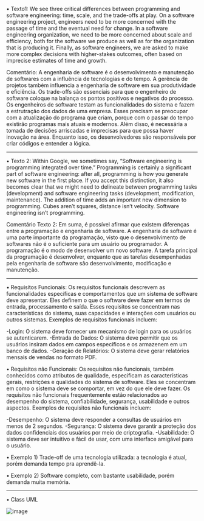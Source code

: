 • Texto1: We see three critical differences between programming and software engineering: time, scale, and the trade-offs at play. On a software engineering project, engineers need to be more concerned with the passage of time and the eventual need for change. In a software engineering organization, we need to be more concerned about scale and efficiency, both for the software we produce as well as for the organization that is producing it. Finally, as software engineers, we are asked to make more complex decisions with higher-stakes outcomes, often based on imprecise estimates of time and growth.

Comentário: A engenharia de software é o desenvolvimento e manutenção de softwares com a influência de tecnologias e do tempo. A gerência de projetos também influencia a engenharia de software em sua produtividade e eficiência. Os trade-offs são essenciais para que o engenheiro de software coloque na balança os pontos positivos e negativos do processo. Os engenheiros de software testam as funcionalidades do sistema e fazem a estrutração dos dados de uma empresa. Esses precisam se preocupar com a atualização do programa que criam, porque com o passar do tempo existirão programas mais atuais e modernos. Além disso, é necessária a tomada de decisões arriscadas e imprecisas para que possa haver inovação na área. Enquanto isso, os desenvolvedores são responsáveis por criar códigos e entender a lógica.

--------------------------------------------------------------------------------------------------------------------------------------------------------------------

• Texto 2: Within Google, we sometimes say, “Software engineering is programming integrated over time.” Programming is certainly a significant part of software engineering: after all, programming is how you generate new software in the first place. If you accept this distinction, it also becomes clear that we might need to delineate between programming tasks (development) and software engineering tasks (development, modification, maintenance). The addition of time adds an important new dimension to programming. Cubes aren’t squares, distance isn’t velocity. Software engineering isn’t programming.

Comentário Texto 2: Em suma, é possível afirmar que existem diferenças entre a programação e engenharia de software. A engenharia de software é uma parte importante da programação, visto que o desenvolvimento de softwares não é o suficiente para um usuário ou programador. A programação é o modo de desenvolver um novo software. A tarefa principal da programação é desenvolver, enquanto que as tarefas desempenhadas pela engenharia de software são desenvolvimento, modificação e manutenção. 

--------------------------------------------------------------------------------------------------------------------------------------------------------------------
• Requisitos Funcionais:
Os requisitos funcionais descrevem as funcionalidades específicas e comportamentos que um sistema de software deve apresentar. Eles definem o que o software deve fazer em termos de entrada, processamento e saída. Esses requisitos se concentram nas características do sistema, suas capacidades e interações com usuários ou outros sistemas. Exemplos de requisitos funcionais incluem:

-Login: O sistema deve fornecer um mecanismo de login para os usuários se autenticarem.
-Entrada de Dados: O sistema deve permitir que os usuários insiram dados em campos específicos e os armazenem em um banco de dados.
-Geração de Relatórios: O sistema deve gerar relatórios mensais de vendas no formato PDF.



• Requisitos não Funcionais:
Os requisitos não funcionais, também conhecidos como atributos de qualidade, especificam as características gerais, restrições e qualidades do sistema de software. Eles se concentram em como o sistema deve se comportar, em vez do que ele deve fazer. Os requisitos não funcionais frequentemente estão relacionados ao desempenho do sistema, confiabilidade, segurança, usabilidade e outros aspectos. Exemplos de requisitos não funcionais incluem:

-Desempenho: O sistema deve responder a consultas de usuários em menos de 2 segundos.
-Segurança: O sistema deve garantir a proteção dos dados confidenciais dos usuários por meio de criptografia.
-Usabilidade: O sistema deve ser intuitivo e fácil de usar, com uma interface amigável para o usuário.


• Exemplo 1) Trade-off de uma tecnologia utilizada: a tecnologia é atual, porém demanda tempo pra aprendê-la. 

• Exemplo 2) Software completo, com bastante usabilidade, porém demanda muita memória. 

--------------------------------------------------------------------------------------------------------------------------------------------------------------------

• Class UML

![image](https://github.com/AmendoaM/Bertoti/assets/111988963/654be2d9-cea8-4fc0-8d95-d535debd31f7)

